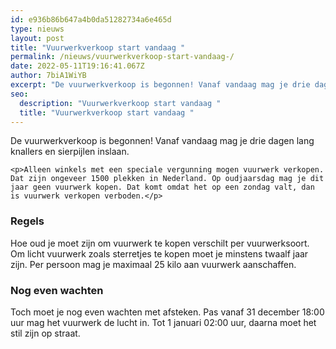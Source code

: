 ```yaml
---
id: e936b86b647a4b0da51282734a6e465d
type: nieuws
layout: post
title: "Vuurwerkverkoop start vandaag "
permalink: /nieuws/vuurwerkverkoop-start-vandaag-/
date: 2022-05-11T19:16:41.067Z
author: 7biA1WiYB
excerpt: "De vuurwerkverkoop is begonnen! Vanaf vandaag mag je drie dagen lang knallers en sierpijlen inslaan.  "
seo:
  description: "Vuurwerkverkoop start vandaag "
  title: "Vuurwerkverkoop start vandaag "
---
```

De vuurwerkverkoop is begonnen! Vanaf vandaag mag je drie dagen lang knallers en sierpijlen inslaan.  

    <p>Alleen winkels met een speciale vergunning mogen vuurwerk verkopen. Dat zijn ongeveer 1500 plekken in Nederland. Op oudjaarsdag mag je dit jaar geen vuurwerk kopen. Dat komt omdat het op een zondag valt, dan is vuurwerk verkopen verboden.</p>
<h3>Regels</h3>
<p>Hoe oud je moet zijn om vuurwerk te kopen verschilt per vuurwerksoort. Om licht vuurwerk zoals sterretjes te kopen moet je minstens twaalf jaar zijn. Per persoon mag je maximaal 25 kilo aan vuurwerk aanschaffen.</p>
<h3>Nog even wachten</h3>
<p>Toch moet je nog even wachten met afsteken. Pas vanaf 31 december 18:00 uur mag het vuurwerk de lucht in. Tot 1 januari 02:00 uur, daarna moet het stil zijn op straat.</p>  
